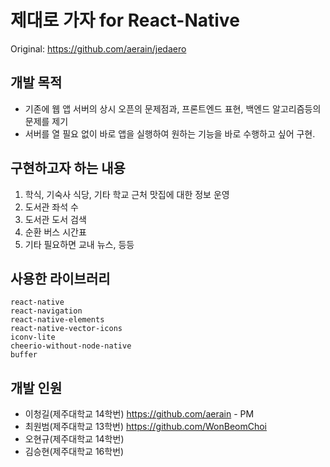 # 제대로 가자 for React-Native

Original: https://github.com/aerain/jedaero

## 개발 목적
- 기존에 웹 앱 서버의 상시 오픈의 문제점과, 프론트엔드 표현, 백엔드 알고리즘등의 문제를 제기
- 서버를 열 필요 없이 바로 앱을 실행하여 원하는 기능을 바로 수행하고 싶어 구현.

## 구현하고자 하는 내용
1. 학식, 기숙사 식당, 기타 학교 근처 맛집에 대한 정보 운영
2. 도서관 좌석 수
3. 도서관 도서 검색
4. 순환 버스 시간표
5. 기타 필요하면 교내 뉴스, 등등

## 사용한 라이브러리
```
react-native
react-navigation
react-native-elements
react-native-vector-icons
iconv-lite
cheerio-without-node-native
buffer
```
## 개발 인원
- 이청길(제주대학교 14학번) https://github.com/aerain - PM
- 최원범(제주대학교 13학번) https://github.com/WonBeomChoi
- 오현규(제주대학교 14학번)
- 김승현(제주대학교 16학번)
